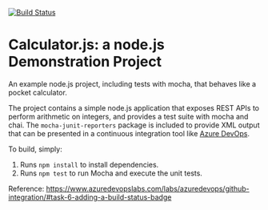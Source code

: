 [![Build Status](https://dev.azure.com/seanswlin/DevOpsLab/_apis/build/status/shawnswlin.calculator?branchName=master)](https://dev.azure.com/seanswlin/DevOpsLab/_build/latest?definitionId=5&branchName=master)

Calculator.js: a node.js Demonstration Project
==============================================
An example node.js project, including tests with mocha, that behaves like
a pocket calculator.

The project contains a simple node.js application that exposes REST APIs
to perform arithmetic on integers, and provides a test suite with mocha
and chai.  The `mocha-junit-reporters` package is included to provide XML
output that can be presented in a continuous integration tool like
[Azure DevOps](https://azure.com/devops).

To build, simply:

1. Runs `npm install` to install dependencies.
2. Runs `npm test` to run Mocha and execute the unit tests.

Reference: https://www.azuredevopslabs.com/labs/azuredevops/github-integration/#task-6-adding-a-build-status-badge
